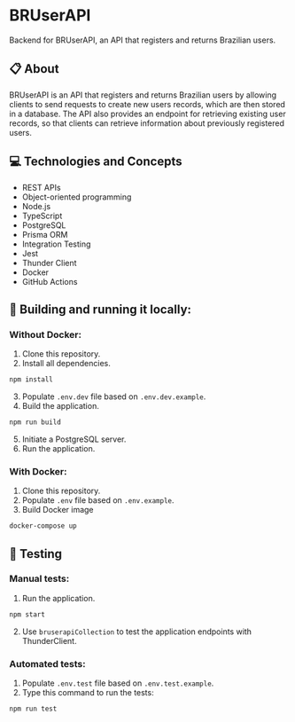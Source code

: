 # BRUserAPI


Backend for BRUserAPI, an API that registers and returns Brazilian users.

## 📋 About

BRUserAPI is an API that registers and returns Brazilian users by allowing clients to send requests to create new users records, which are then stored in a database. The API also provides an endpoint for retrieving existing user records, so that clients can retrieve information about previously registered users.

## 💻 Technologies and Concepts

- REST APIs
- Object-oriented programming
- Node.js
- TypeScript
- PostgreSQL
- Prisma ORM
- Integration Testing
- Jest
- Thunder Client
- Docker
- GitHub Actions

## 🏁 Building and running it locally:

### Without Docker:

1. Clone this repository.
3. Install all dependencies.

```bash
npm install
```

3. Populate `.env.dev` file based on `.env.dev.example`.
4. Build the application.

```bash
npm run build
```

5. Initiate a PostgreSQL server.
6. Run the application.

### With Docker:

1. Clone this repository.
2. Populate `.env` file based on `.env.example`.
3. Build Docker image

```bash
docker-compose up
```

## 🧪 Testing

### Manual tests:

1. Run the application.

```bash
npm start
```

2. Use `bruserapiCollection` to test the application endpoints with ThunderClient.

### Automated tests:

1. Populate `.env.test` file based on `.env.test.example`.
2. Type this command to run the tests:

```bash
npm run test
```